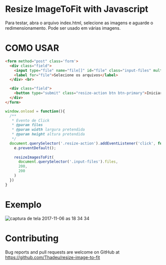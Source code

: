 # Resize ImageToFit with Javascript

Para testar, abra o arquivo index.html, selecione as imagens e aguarde o redimensionamento. Pode ser usado em várias imagens.

# COMO USAR
```html
<form method="post" class='form'>
  <div class="field">
    <input type="file" name="file[]" id="file" class="input-files" multiple> 
    <label for="file">Selecione os arquivos</label>
  </div> <br>

  <div class="field">
    <button type="submit" class="resize-action btn btn-primary">Iniciar</button>
  </div>
</form>
```

```javascript
window.onload = function(){
  /**
   * Evento de Click
   * @param files
   * @param width largura pretendida
   * @param height altura pretendida
   */
  document.querySelector('.resize-action').addEventListener('click', function(e){
    e.preventDefault();
    
    resizeImagesToFit(
      document.querySelector('.input-files').files, 
      200, 
      200
    )
  })
}
```

# Exemplo
![captura de tela 2017-11-06 as 18 34 34](https://user-images.githubusercontent.com/77889/32465128-2be43768-c321-11e7-9cd0-5ec4abedc8a2.png)


# Contributing

Bug reports and pull requests are welcome on GitHub at https://github.com/Thadeu/resize-image-to-fit